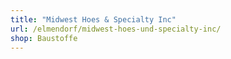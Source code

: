 ```yaml
---
title: "Midwest Hoes & Specialty Inc"
url: /elmendorf/midwest-hoes-und-specialty-inc/
shop: Baustoffe
---
```

